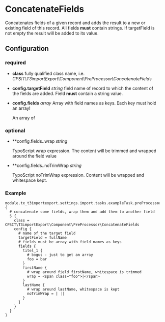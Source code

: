 ConcatenateFields
=================

Concatenates fields of a given record and adds the result to a new or existing field of this record.
All fields **must** contain strings. If targetField is not empty the result will be added to its value.

## Configuration

### required
* **class** fully qualified class name, i.e. *CPSIT\T3importExport\Component\PreProcessor\ConcatenateFields*
* **config.targetField** *string* field name of record to which the content of the fields are added. Field **must** contain a string value.
* **config.fields** *array* Array with field names as keys. Each key must hold an array!

    An array of 
### optional
* **config.fields.<field name>.wrap *string* 

    TypoScript wrap expression. The content will be trimmed and wrapped around the field value 
* **config.fields.<field name>.noTrimWrap *string* 

    TypoScript noTrimWrap expression. Content will be wrapped and whitespace kept.

### Example

```
module.tx_t3importexport.settings.import.tasks.exampleTask.preProcessors {
  # concatenate some fields, wrap them and add them to another field
  5 {
    class = CPSIT\T3importExport\Component\PreProcessor\ConcatenateFields
    config {
      # name of the target field
      targetField = fullName
      # fields must be array with field names as keys
      fields {
        titel_1 {
          # bogus - just to get an array
          foo = bar
        }
        firstName {
          # wrap around field firstName, whitespace is trimmed
          wrap = <span class="foo">|</span>
        }
        lastName {
          # wrap around lastName, whitespace is kept
          noTrimWrap = | ||
        }
      }
    }
  }
}
```